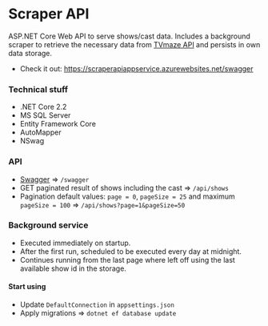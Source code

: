 # Scraper API
ASP.NET Core Web API to serve shows/cast data. Includes a background scraper to retrieve the necessary data from [TVmaze API](http://www.tvmaze.com/api) and persists in own data storage.

* Check it out: https://scraperapiappservice.azurewebsites.net/swagger

### Technical stuff
* .NET Core 2.2
* MS SQL Server
* Entity Framework Core
* AutoMapper
* NSwag

### API
* [Swagger](https://scraperapiappservice.azurewebsites.net/swagger) => `/swagger`
* GET paginated result of shows including the cast => `/api/shows`
* Pagination default values: `page = 0`, `pageSize = 25` and maximum `pageSize = 100` => `/api/shows?page=1&pageSize=50`

### Background service
* Executed immediately on startup.
* After the first run, scheduled to be executed every day at midnight.
* Continues running from the last page where left off using the last available show id in the storage.

#### Start using
* Update `DefaultConnection` in `appsettings.json`
* Apply migrations => `dotnet ef database update`

